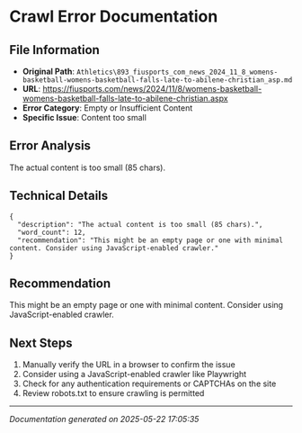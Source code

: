 # Crawl Error Documentation

## File Information
- **Original Path**: `Athletics\893_fiusports_com_news_2024_11_8_womens-basketball-womens-basketball-falls-late-to-abilene-christian_asp.md`
- **URL**: https://fiusports.com/news/2024/11/8/womens-basketball-womens-basketball-falls-late-to-abilene-christian.aspx
- **Error Category**: Empty or Insufficient Content
- **Specific Issue**: Content too small

## Error Analysis
The actual content is too small (85 chars).

## Technical Details
```
{
  "description": "The actual content is too small (85 chars).",
  "word_count": 12,
  "recommendation": "This might be an empty page or one with minimal content. Consider using JavaScript-enabled crawler."
}
```

## Recommendation
This might be an empty page or one with minimal content. Consider using JavaScript-enabled crawler.

## Next Steps
1. Manually verify the URL in a browser to confirm the issue
2. Consider using a JavaScript-enabled crawler like Playwright
3. Check for any authentication requirements or CAPTCHAs on the site
4. Review robots.txt to ensure crawling is permitted

---
*Documentation generated on 2025-05-22 17:05:35*
